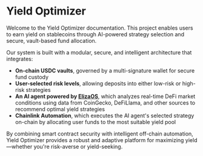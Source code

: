 

# Yield Optimizer

Welcome to the Yield Optimizer documentation. This project enables users to earn yield on stablecoins through AI-powered strategy selection and secure, vault-based fund allocation.

Our system is built with a modular, secure, and intelligent architecture that integrates:

* **On-chain USDC vaults**, governed by a multi-signature wallet for secure fund custody
* **User-selected risk levels**, allowing deposits into either low-risk or high-risk strategies
* **An AI agent powered by [ElizaOS](https://eliza.network/)**, which analyzes real-time DeFi market conditions using data from CoinGecko, DeFiLlama, and other sources to recommend optimal yield strategies
* **Chainlink Automation**, which executes the AI agent's selected strategy on-chain by allocating user funds to the most suitable yield pool

By combining smart contract security with intelligent off-chain automation, Yield Optimizer provides a robust and adaptive platform for maximizing yield—whether you're risk-averse or yield-seeking.

